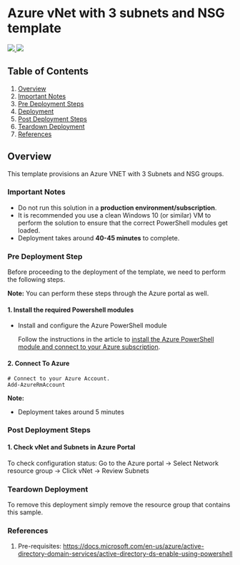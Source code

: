 # Azure vNet with 3 subnets and NSG template

<a href="https://portal.azure.com/#create/Microsoft.Template/uri/https%3A%2F%2Fraw.githubusercontent.com%2Fcharlieporker%2FAzureARMTemplates%2Fblob%2Fmaster%2FvNet3Subnets%2Fazuredeploy.json" target="_blank">
    <img src="http://azuredeploy.net/deploybutton.png"/>
</a>
<a href="http://armviz.io/#/?load=https%3A%2F%2Fraw.githubusercontent.com%2Fcharlieporker%2FAzureARMTemplates%2Fblob%2Fmaster%2FvNet3Subnets%2Fazuredeploy.json" target="_blank">
    <img src="http://armviz.io/visualizebutton.png"/>
</a>

## Table of Contents

1. [Overview](#overview)
2. [Important Notes](#importantnotes)
3. [Pre Deployment Steps](#predeployment)
4. [Deployment](#deployment)
5. [Post Deployment Steps](#postdeployment)
6. [Teardown Deployment](#teardown)
7. [References](#references)

<a name="overview"></a>

## Overview
This template provisions an Azure VNET with 3 Subnets and NSG groups.

<a name="importantnotes"></a>

### Important Notes

* Do not run this solution in a **production environment/subscription**.
* It is recommended you use a clean Windows 10 (or similar) VM to perform the solution to ensure that the correct PowerShell modules get loaded.
* Deployment takes around **40-45 minutes** to complete.

<a name="predeployment"></a>

### Pre Deployment Step

Before proceeding to the deployment of the template, we need to perform the following steps.

**Note:** You can perform these steps through the Azure portal as well.

#### 1. Install the required Powershell modules

* Install and configure the Azure PowerShell module

    Follow the instructions in the article to [install the Azure PowerShell module and connect to your Azure subscription](https://docs.microsoft.com/powershell/azure/install-azurerm-ps?toc=%2fazure%2factive-directory-domain-services%2ftoc.json).

#### 2. Connect To Azure 

    # Connect to your Azure Account.
    Add-AzureRmAccount

<a name="deployment"></a>

<p></p>

**Note:** 
* Deployment takes around 5 minutes

<a name="postdeployment"></a>

### Post Deployment Steps

#### 1. Check vNet and Subnets in Azure Portal
To check configuration status:
Go to the Azure portal -> Select Network resource group -> Click vNet -> Review Subnets

<a name="teardown"></a>

### Teardown Deployment
To remove this deployment simply remove the resource group that contains this sample. 
    
<a name="references"></a>

### References
1. Pre-requisites: https://docs.microsoft.com/en-us/azure/active-directory-domain-services/active-directory-ds-enable-using-powershell
